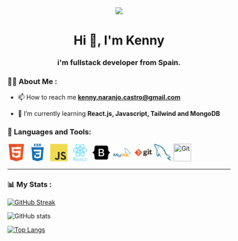 <div id="header" align="center">
    <img src="https://media.giphy.com/media/MT5UUV1d4CXE2A37Dg/giphy.gif" width="200" />
    <h1 align="center">Hi 👋, I'm Kenny</h1>
    <h3 align="center">i'm fullstack developer from Spain.
        
</div>



### 👨‍💻 About Me :
- 📫 How to reach me **kenny.naranjo.castro@gmail.com**

- 🌱 I’m currently learning **React.js, Javascript, Tailwind and MongoDB**


<div align="left">
    <h3>🔨 Languages and Tools:</h3>
    <div>
        <img src="https://github.com/devicons/devicon/blob/master/icons/html5/html5-original.svg" title="HTML5" alt="HTML" width="40" height="40"/>&nbsp;
        <img src="https://github.com/devicons/devicon/blob/master/icons/css3/css3-plain-wordmark.svg"  title="CSS3" alt="CSS" width="40" height="40"/>&nbsp;
        <img src="https://github.com/devicons/devicon/blob/master/icons/javascript/javascript-original.svg" title="JavaScript" alt="JavaScript" width="40" height="40"/>&nbsp;
        <img src="https://github.com/devicons/devicon/blob/master/icons/react/react-original-wordmark.svg" title="React" alt="React" width="40" height="40"/>&nbsp;
        <img src="https://github.com/devicons/devicon/blob/master/icons/bootstrap/bootstrap-plain.svg" title="Bootstrap" alt="Bootstrap" width="40" height="40"/>&nbsp;
        <img src="https://github.com/devicons/devicon/blob/master/icons/mysql/mysql-original-wordmark.svg" title="MySQL"  alt="MySQL" width="40" height="40"/>&nbsp;
        <img src="https://github.com/devicons/devicon/blob/master/icons/git/git-original-wordmark.svg" title="Git" **alt="Git" width="40" height="40"/>
        <img src="https://github.com/devicons/devicon/blob/master/icons/mysql/mysql-plain.svg" title="Git" **alt="Git" width="40" height="40"/>
        <img src="https://github.com/devicons/devicon/blob/master/icons/tailwind/tailwind--original-wordmark.svg" title="Git" **alt="Git" width="40" height="40"/>
      </div>
</div>

---

### 📊 My Stats :

[![GitHub Streak](http://github-readme-streak-stats.herokuapp.com?user=KennyNaranjo&theme=onedark)](https://git.io/streak-stats)

![GitHub stats](https://github-readme-stats.vercel.app/api?username=KennyNaranjo&show_icons=true&theme=radical)

[![Top Langs](https://github-readme-stats.vercel.app/api/top-langs/?username=KennyNaranjo&theme=tokyonight)](https://github.com/anuraghazra/github-readme-stats)
